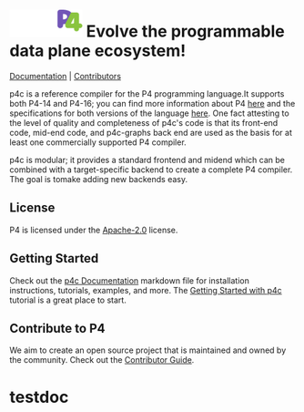 
<img src="https://raw.githubusercontent.com/p4lang/p4c/main/docs/doxygen/p4-logo.png" width=128/> Evolve the programmable data plane ecosystem!
==================================================

[Documentation](https://github.com/p4lang/p4c/tree/main/docs) | [Contributors](https://github.com/p4lang/p4c/blob/main/docs/CodingStandardPhilosophy.md#Git-commits-and-pull-requests)

p4c is a reference compiler for the P4 programming language.It supports both P4-14 and P4-16; you can find more information about P4 [here](http://p4.org) and the specifications for both versions of the language [here](https://p4.org/specs). One fact attesting to the level of quality and completeness of p4c's code is that its front-end code, mid-end code, and p4c-graphs back end are used as the basis for at least one commercially supported P4 compiler.

p4c is modular; it provides a standard frontend and midend which can be combined with a target-specific backend to create a complete P4 compiler. The goal is tomake adding new backends easy.

License
-------
P4 is licensed under the [Apache-2.0](LICENSE) license.

Getting Started
---------------
Check out the [p4c Documentation](https://github.com/p4lang/p4c/tree/main/docs) markdown file for installation instructions, tutorials, examples, and more. The [Getting Started with p4c](https://github.com/p4lang/p4c#getting-started) tutorial is a great place to start.

Contribute to P4
-----------------
We aim to create an open source project that is maintained and owned by the community. Check out the [Contributor Guide](https://github.com/p4lang/p4c/blob/main/docs/CodingStandardPhilosophy.md#Git-commits-and-pull-requests).


# testdoc
